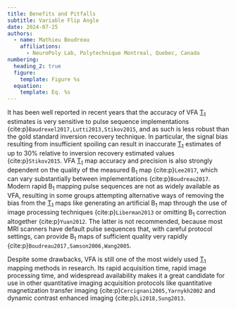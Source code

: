 ```yaml
---
title: Benefits and Pitfalls
subtitle: Variable Flip Angle
date: 2024-07-25
authors:
  - name: Mathieu Boudreau
    affiliations:
      - NeuroPoly Lab, Polytechnique Montreal, Quebec, Canada
numbering:
  heading_2: true
  figure:
    template: Figure %s
  equation:
    template: Eq. %s
---
```


It has been well reported in recent years that the accuracy of VFA [T<sub>1</sub>](wiki:Spin–lattice_relaxation) estimates is very sensitive to pulse sequence implementations {cite:p}`Baudrexel2017,Lutti2013,Stikov2015`, and as such is less robust than the gold standard inversion recovery technique. In particular, the signal bias resulting from insufficient spoiling can result in inaccurate [T<sub>1</sub>](wiki:Spin–lattice_relaxation) estimates of up to 30% relative to inversion recovery estimated values {cite:p}`Stikov2015`. VFA [T<sub>1</sub>](wiki:Spin–lattice_relaxation) map accuracy and precision is also strongly dependent on the quality of the measured B<sub>1</sub> map {cite:p}`Lee2017`, which can vary substantially between implementations {cite:p}`Boudreau2017`. Modern rapid B<sub>1</sub> mapping pulse sequences are not as widely available as VFA, resulting in some groups attempting alternative ways of removing the bias from the [T<sub>1</sub>](wiki:Spin–lattice_relaxation) maps like generating an artificial B<sub>1</sub> map through the use of image processing techniques {cite:p}`Liberman2013` or omitting B<sub>1</sub> correction altogether {cite:p}`Yuan2012`. The latter is not recommended, because most MRI scanners have default pulse sequences that, with careful protocol settings, can provide B<sub>1</sub> maps of sufficient quality very rapidly {cite:p}`Boudreau2017,Samson2006,Wang2005`.

Despite some drawbacks, VFA is still one of the most widely used [T<sub>1</sub>](wiki:Spin–lattice_relaxation) mapping methods in research. Its rapid acquisition time, rapid image processing time, and widespread availability makes it a great candidate for use in other quantitative imaging acquisition protocols like quantitative magnetization transfer imaging {cite:p}`Cercignani2005,Yarnykh2002` and dynamic contrast enhanced imaging {cite:p}`Li2018,Sung2013`.